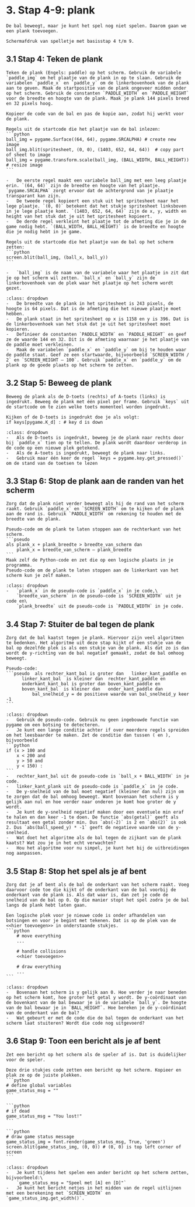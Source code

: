 # 3. Stap 4-9: plank
```{pull-quote}
De bal beweegt, maar je kunt het spel nog niet spelen. Daarom gaan we een plank toevoegen.
````

```{figure} scherm3.png
Schermafdruk van spelletje met basisstap 4 t/m 9.
```

## 3.1 Stap 4: Teken de plank

````{note} Opdracht
Teken de plank (Engels: paddle) op het scherm. Gebruik de variabele `paddle_img` om het plaatje van de plank in op te slaan. Gebruik de variabelen `paddle_x` en `paddle_y` om de linkerbovenhoek van de plank aan te geven. Maak de startpositie van de plank ongeveer midden onder op het scherm. Gebruik de constanten `PADDLE_WIDTH` en `PADDLE_HEIGHT` voor de breedte en hoogte van de plank. Maak je plank 144 pixels breed en 32 pixels hoog.
````

````{attention} Toelichting
Kopieer de code van de bal en pas de kopie aan, zodat hij werkt voor de plank.

Regels uit de startcode die het plaatje van de bal inlezen:
```python
ball_img = pygame.Surface((64, 64), pygame.SRCALPHA) # create new image
ball_img.blit(spritesheet, (0, 0), (1403, 652, 64, 64))  # copy part of sheet to image
ball_img = pygame.transform.scale(ball_img, (BALL_WIDTH, BALL_HEIGHT)) # resize image
```

-	De eerste regel maakt een variabele ball_img met een leeg plaatje erin. `(64, 64)` zijn de breedte en hoogte van het plaatje. `pygame.SRCALPHA` zorgt ervoor dat de achtergrond van je plaatje transparant kan zijn.
-	De tweede regel kopieert een stuk uit het spritesheet naar het lege plaatje. `(0, 0)` betekent dat het stukje spritesheet linksboven in je lege plaatje komt. `(1403, 652, 64, 64)` zijn de x, y, width en height van het stuk dat je uit het spritesheet kopieert.
-	De derde regel verkleint het plaatje tot de afmeting die je in de game nodig hebt. `(BALL_WIDTH, BALL_HEIGHT)` is de breedte en hoogte die je nodig hebt in je game.

Regels uit de startcode die het plaatje van de bal op het scherm zetten:
```python
screen.blit(ball_img, (ball_x, ball_y))
```

-	`ball_img` is de naam van de variabele waar het plaatje in zit dat je op het scherm wil zetten. `ball_x` en `ball_y` zijn de linkerbovenhoek van de plek waar het plaatje op het scherm wordt gezet.
````

````{hint} Tips
:class: dropdown
-	De breedte van de plank in het spritesheet is 243 pixels, de hoogte is 64 pixels. Dat is de afmeting die het nieuwe plaatje moet hebben.
-	De plank staat in het spritesheet op x is 1158 en y is 396. Dat is de linkerbovenhoek van het stuk dat je uit het spritesheet moet kopieren.
-	Definieer de constanten `PADDLE_WIDTH` en `PADDLE_HEIGHT` en geef ze de waarde 144 en 32. Dit is de afmeting waarnaar je het plaatje van de paddle moet verkleinen.
-	Maak de variabelen `paddle_x` en `paddle_y` om bij te houden waar de paddle staat. Geef ze een startwaarde, bijvoorbeeld `SCREEN_WIDTH / 2` en `SCREEN_HEIGHT – 100`. Gebruik `paddle_x` en `paddle_y` om de plank op de goede plaats op het scherm te zetten. 
````

## 3.2 Stap 5: Beweeg de plank

````{note} Opdracht
Beweeg de plank als de D-toets (rechts) of A-toets (links) is ingedrukt. Beweeg de plank met één pixel per frame. Gebruik `keys` uit de startcode om te zien welke toets momenteel worden ingedrukt.
````

````{attention} Toelichting
Kijken of de D-toets is ingedrukt doe je als volgt:
if keys[pygame.K_d] : # key d is down
````

````{hint} Tips
:class: dropdown
-	Als de D-toets is ingedrukt, beweeg je de plank naar rechts door bij `paddle_x` tien op te tellen. De plank wordt daardoor verderop in de code op een nieuwe plek getekend.
-	Als de A-toets is ingedrukt, beweegt de plank naar links.
-	Gebruik maar één keer de regel `keys = pygame.key.get_pressed()` om de stand van de toetsen te lezen
````

## 3.3 Stap 6: Stop de plank aan de randen van het scherm

````{note} Opdracht
Zorg dat de plank niet verder beweegt als hij de rand van het scherm raakt. Gebruik `paddle_x` en `SCREEN_WIDTH` om te kijken of de plank aan de rand is. Gebruik `PADDLE_WIDTH` om rekening te houden met de breedte van de plank.
````

````{attention} Toelichting
Pseudo-code om de plank te laten stoppen aan de rechterkant van het scherm.
```pseudo
als plank_x + plank_breedte > breedte_van_scherm dan
    plank_x = breedte_van_scherm – plank_breedte
```
Maak zelf de Python-code en zet die op een logische plaats in je programma. 
Pseudo-code om de plank te laten stoppen aan de linkerkant van het scherm kun je zelf maken.
````

````{hint} Tips
:class: dropdown
-	`plank_x` in de pseudo-code is `paddle_x` in je code,\
    `breedte_van_scherm` in de pseudo-code is `SCREEN_WIDTH` uit je code en\
    `plank_breedte` uit de pseudo-code is `PADDLE_WIDTH` in je code. 
````

## 3.4 Stap 7: Stuiter de bal tegen de plank

````{note} Opdracht
Zorg dat de bal kaatst tegen je plank. Hiervoor zijn veel algoritmen te bedenken. Het algoritme uit deze stap kijkt of een stukje van de bal op dezelfde plek is als een stukje van de plank. Als dat zo is dan wordt de y-richting van de bal negatief gemaakt, zodat de bal omhoog beweegt. 
````

````{attention} Toelichting
Pseudo-code:
```pseudo  als rechter_kant_bal is groter dan   linker_kant_paddle en 
      linker_kant_bal  is kleiner dan  rechter_kant_paddle en
      onderkant_kant_bal is groter dan boven_kant_paddle en 
      boven_kant_bal  is kleiner dan   onder_kant_paddle dan
          bal_snelheid_y = de positieve waarde van bal_snelheid_y keer -1
```
````

````{hint} Tips
:class: dropdown
-	Gebruik de pseudo-code. Gebruik nu geen ingebouwde functie van pygame om een botsing te detecteren. 
-	Je kunt een lange conditie achter if over meerdere regels spreiden om het leesbaarder te maken. Zet de conditie dan tussen ( en ), bijvoorbeeld
```python
if (x > 100 and 
    x < 200 and 
    y > 50 and 
    y < 150) :
```
-	rechter_kant_bal uit de pseudo-code is `ball_x + BALL_WIDTH` in je code.
-	linker_kant_plank uit de pseudo-code is `paddle_x` in je code.
-	De y-snelheid van de bal moet negatief (kleiner dan nul) zijn om te zorgen dat de bal omhoog beweegt. Want bovenaan het scherm is y gelijk aan nul en hoe verder naar onderen je komt hoe groter de y wordt. 
-	Je kunt de y-snelheid negatief maken door een eventuele min eraf te halen en dan keer -1 te doen. De functie `abs(getal)` geeft als resultaat een getal zonder min. Dus `abs(-2)` is 2 en `abs(2)` is ook 2. Dus `abs(ball_speed_y) * -1` geeft de negatieve waarde van de y-snelheid. 
-	Wat doet het algoritme als de bal tegen de zijkant van de plank kaatst? Wat zou je in het echt verwachten?
-	Hou het algoritme voor nu simpel, je kunt het bij de uitbreidingen nog aanpassen. 
````

## 3.5 Stap 8: Stop het spel als je af bent

````{note} Opdracht
Zorg dat je af bent als de bal de onderkant van het scherm raakt. Voeg daarvoor code toe die kijkt of de onderkant van de bal voorbij de onderkant van de plank is. Als dat waar is, dan zet je code de snelheid van de bal op 0. Op die manier stopt het spel zodra je de bal langs de plank hebt laten gaan.
````

````{attention} Toelichting
Een logische plek voor je nieuwe code is onder afhandelen van botsingen en voor je begint met tekenen. Dat is op de plek van de <<hier toevoegen>> in onderstaande stukjes.
```python
    # move everything
    ...

    # handle collisions
    <<hier toevoegen>>

    # draw everything
    ...
```
````

````{hint} Tips
:class: dropdown
-	Bovenaan het scherm is y gelijk aan 0. Hoe verder je naar beneden op het scherm komt, hoe groter het getal y wordt. De y-coördinaat van de bovenkant van de bal bewaar je in de variabele `ball_y`. De hoogte van de bal bewaar je in `BALL_HEIGHT`. Hoe bereken je de y-coördinaat van de onderkant van de bal?
-	Wat gebeurt er met de code die de bal tegen de onderkant van het scherm laat stuiteren? Wordt die code nog uitgevoerd? 
````

## 3.6 Stap 9: Toon een bericht als je af bent

````{note} Opdracht
Zet een bericht op het scherm als de speler af is. Dat is duidelijker voor de speler.
````

````{attention} Toelichting
Deze drie stukjes code zetten een bericht op het scherm. Kopieer en plak ze op de juiste plekken.
```python
# define global variables
game_status_msg = ""
```

```python
# if dead
game_status_msg = "You lost!"
```

```python
# draw game status message
game_status_img = font.render(game_status_msg, True, 'green')
screen.blit(game_status_img, (0, 0)) # (0, 0) is top left corner of screen
```
````

````{hint} Tips
:class: dropdown
-	Je kunt tijdens het spelen een ander bericht op het scherm zetten, bijvoorbeeld:\
    `game_status_msg = "Speel met [A] en [D]"`
-	Je kunt het bericht netjes in het midden van de regel uitlijnen met een berekening met `SCREEN_WIDTH` en `game_status_img.get_width()`.
````
